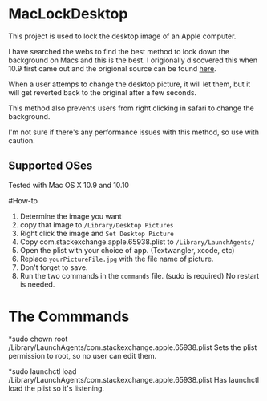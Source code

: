 # MacLockDesktop
This project is used to lock the desktop image of an Apple computer.

I have searched the webs to find the best method to lock down the background on Macs and this is the best. I origionally discovered this when 10.9 first came out and the origional source can be found [here](http://apple.stackexchange.com/questions/65938/how-to-restrict-changing-desktop-wallpaper).

When a user attemps to change the desktop picture, it will let them, but it will get reverted back to the original after a few seconds.

This method also prevents users from right clicking in safari to change the background. 

I'm not sure if there's any performance issues with this method, so use with caution.

## Supported OSes
Tested with Mac OS X 10.9 and 10.10

#How-to
1. Determine the image you want
2. copy that image to `/Library/Desktop Pictures`
3. Right click the image and `Set Desktop Picture`
3. Copy com.stackexchange.apple.65938.plist to `/Library/LaunchAgents/`
4. Open the plist with your choice of app. (Textwangler, xcode, etc)
5. Replace `yourPictureFile.jpg` with the file name of picture.
6. Don't forget to save.
7. Run the two commands in the `commands` file. (sudo is required) No restart is needed.

# The Commmands
*sudo chown root /Library/LaunchAgents/com.stackexchange.apple.65938.plist
Sets the plist permission to root, so no user can edit them.

*sudo launchctl load /Library/LaunchAgents/com.stackexchange.apple.65938.plist
Has launchctl load the plist so it's listening.


